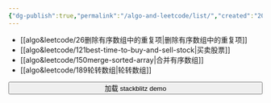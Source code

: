```yaml
---
{"dg-publish":true,"permalink":"/algo-and-leetcode/list/","created":"2024-05-13T13:17:09.640+08:00","updated":"2024-05-14T11:27:11.655+08:00"}
---
```


+ [[algo&leetcode/26删除有序数组中的重复项\|删除有序数组中的重复项]]
+ [[algo&leetcode/121best-time-to-buy-and-sell-stock\|买卖股票]]
+ [[algo&leetcode/150merge-sorted-array\|合并有序数组]]
+ [[algo&leetcode/189轮转数组\|轮转数组]]

<button id="loadIframeBtn" style="width: 100%">加载 stackblitz demo</button>
<div id="framewrapper"></div>


<iframe id="frame" loading="lazy" src=" " sandbox="allow-modals allow-forms allow-popups allow-scripts allow-same-origin" style="height: 500px; width: 100%; display: none;"></iframe>

<script>
    document.getElementById('loadIframeBtn').addEventListener('click', function() {
        var frame = document.getElementById('frame');
	// 设置 iframe 属性
	frame.src = 'https://stackblitz.com/edit/daisyui-react-vite-hbar4g?file=src%2FApp.jsx';
	frame.style.display=“block"
    });
</script>


